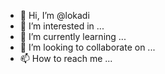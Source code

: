 - 👋 Hi, I’m @lokadi
- 👀 I’m interested in ...
- 🌱 I’m currently learning ...
- 💞️ I’m looking to collaborate on ...
- 📫 How to reach me ...

<!---
lokadi/lokadi is a ✨ special ✨ repository because its `README.md` (this file) appears on your GitHub profile.
You can click the Preview link to take a look at your changes.
--->
